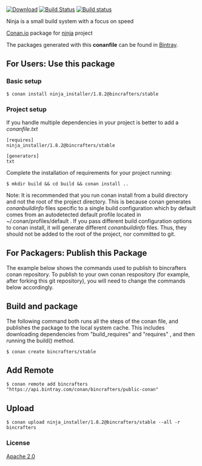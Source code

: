 [![Download](https://api.bintray.com/packages/bincrafters/public-conan/ninja_installer%3Abincrafters/images/download.svg)](https://bintray.com/bincrafters/public-conan/ninja_installer%3Abincrafters/_latestVersion)
[![Build Status](https://travis-ci.org/bincrafters/conan-ninja_installer.svg?branch=stable%2F1.8.2)](https://travis-ci.org/bincrafters/conan-ninja_installer)
[![Build status](https://ci.appveyor.com/api/projects/status/lkp2aq858uloajlh?svg=true)](https://ci.appveyor.com/project/BinCrafters/conan-ninja-installer)

Ninja is a small build system with a focus on speed

[Conan.io](https://conan.io) package for [ninja](https://ninja-build.org/) project

The packages generated with this **conanfile** can be found in [Bintray](https://bintray.com/bincrafters/public-conan/ninja_installer%3Abincrafters).

## For Users: Use this package

### Basic setup

    $ conan install ninja_installer/1.8.2@bincrafters/stable

### Project setup

If you handle multiple dependencies in your project is better to add a *conanfile.txt*

    [requires]
    ninja_installer/1.8.2@bincrafters/stable

    [generators]
    txt

Complete the installation of requirements for your project running:

    $ mkdir build && cd build && conan install ..

Note: It is recommended that you run conan install from a build directory and not the root of the project directory.  This is because conan generates *conanbuildinfo* files specific to a single build configuration which by default comes from an autodetected default profile located in ~/.conan/profiles/default .  If you pass different build configuration options to conan install, it will generate different *conanbuildinfo* files.  Thus, they should not be added to the root of the project, nor committed to git.

## For Packagers: Publish this Package

The example below shows the commands used to publish to bincrafters conan repository. To publish to your own conan respository (for example, after forking this git repository), you will need to change the commands below accordingly.

## Build and package

The following command both runs all the steps of the conan file, and publishes the package to the local system cache.  This includes downloading dependencies from "build_requires" and "requires" , and then running the build() method.

    $ conan create bincrafters/stable

## Add Remote

    $ conan remote add bincrafters "https://api.bintray.com/conan/bincrafters/public-conan"

## Upload

    $ conan upload ninja_installer/1.8.2@bincrafters/stable --all -r bincrafters

### License
[Apache 2.0](https://github.com/ninja-build/ninja/blob/master/COPYING)
